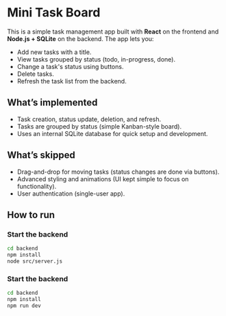 # Mini Task Board

This is a simple task management app built with **React** on the frontend and **Node.js + SQLite** on the backend. The app lets you:

- Add new tasks with a title.
- View tasks grouped by status (todo, in-progress, done).
- Change a task's status using buttons.
- Delete tasks.
- Refresh the task list from the backend.

## What’s implemented

- Task creation, status update, deletion, and refresh.
- Tasks are grouped by status (simple Kanban-style board).
- Uses an internal SQLite database for quick setup and development.

## What’s skipped

- Drag-and-drop for moving tasks (status changes are done via buttons).
- Advanced styling and animations (UI kept simple to focus on functionality).
- User authentication (single-user app).

## How to run

### Start the backend

```bash
cd backend
npm install
node src/server.js
```

### Start the backend

```bash
cd backend
npm install
npm run dev
```

